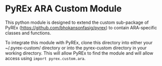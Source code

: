 # PyREx ARA Custom Module

This python module is designed to extend the custom sub-package of PyREx (https://github.com/bhokansonfasig/pyrex) to contain ARA-specific classes and functions.

To integrate this module with PyREx, clone this directory into either your ~/.pyrex-custom/ directory or into the pyrex-custom directory in your working directory. This will allow PyREx to find the module and will allow access using `import pyrex.custom.ara`.
